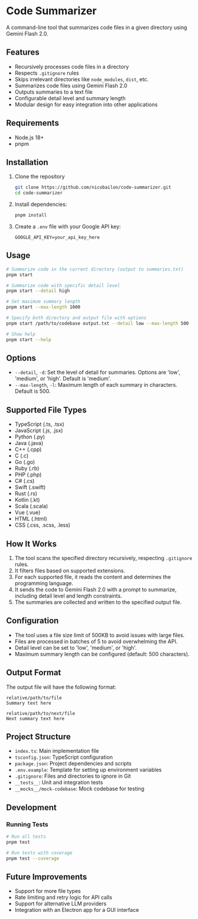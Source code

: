 # Code Summarizer

A command-line tool that summarizes code files in a given directory using Gemini Flash 2.0.

## Features

- Recursively processes code files in a directory
- Respects `.gitignore` rules
- Skips irrelevant directories like `node_modules`, `dist`, etc.
- Summarizes code files using Gemini Flash 2.0
- Outputs summaries to a text file
- Configurable detail level and summary length
- Modular design for easy integration into other applications

## Requirements

- Node.js 18+
- pnpm

## Installation

1. Clone the repository
   ```bash
   git clone https://github.com/nicobailon/code-summarizer.git
   cd code-summarizer
   ```

2. Install dependencies:
   ```bash
   pnpm install
   ```

3. Create a `.env` file with your Google API key:
   ```
   GOOGLE_API_KEY=your_api_key_here
   ```

## Usage

```bash
# Summarize code in the current directory (output to summaries.txt)
pnpm start

# Summarize code with specific detail level
pnpm start --detail high

# Set maximum summary length
pnpm start --max-length 1000

# Specify both directory and output file with options
pnpm start /path/to/codebase output.txt --detail low --max-length 500

# Show help
pnpm start --help
```

## Options

- `--detail`, `-d`: Set the level of detail for summaries. Options are 'low', 'medium', or 'high'. Default is 'medium'.
- `--max-length`, `-l`: Maximum length of each summary in characters. Default is 500.

## Supported File Types

- TypeScript (.ts, .tsx)
- JavaScript (.js, .jsx)
- Python (.py)
- Java (.java)
- C++ (.cpp)
- C (.c)
- Go (.go)
- Ruby (.rb)
- PHP (.php)
- C# (.cs)
- Swift (.swift)
- Rust (.rs)
- Kotlin (.kt)
- Scala (.scala)
- Vue (.vue)
- HTML (.html)
- CSS (.css, .scss, .less)

## How It Works

1. The tool scans the specified directory recursively, respecting `.gitignore` rules.
2. It filters files based on supported extensions.
3. For each supported file, it reads the content and determines the programming language.
4. It sends the code to Gemini Flash 2.0 with a prompt to summarize, including detail level and length constraints.
5. The summaries are collected and written to the specified output file.

## Configuration

- The tool uses a file size limit of 500KB to avoid issues with large files.
- Files are processed in batches of 5 to avoid overwhelming the API.
- Detail level can be set to 'low', 'medium', or 'high'.
- Maximum summary length can be configured (default: 500 characters).

## Output Format

The output file will have the following format:

```
relative/path/to/file
Summary text here

relative/path/to/next/file
Next summary text here
```

## Project Structure

- `index.ts`: Main implementation file
- `tsconfig.json`: TypeScript configuration
- `package.json`: Project dependencies and scripts
- `.env.example`: Template for setting up environment variables
- `.gitignore`: Files and directories to ignore in Git
- `__tests__`: Unit and integration tests
- `__mocks__/mock-codebase`: Mock codebase for testing

## Development

### Running Tests

```bash
# Run all tests
pnpm test

# Run tests with coverage
pnpm test --coverage
```

## Future Improvements

- Support for more file types
- Rate limiting and retry logic for API calls
- Support for alternative LLM providers
- Integration with an Electron app for a GUI interface
